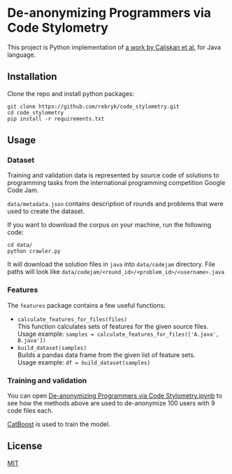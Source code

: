 # De-anonymizing Programmers via Code Stylometry
This project is Python implementation of [a work by Caliskan et al.](https://www.usenix.org/system/files/conference/usenixsecurity15/sec15-paper-caliskan-islam.pdf) 
for Java language.

## Installation
Clone the repo and install python packages:
```
git clone https://github.com/rebryk/code_stylometry.git
cd code_stylometry
pip install -r requirements.txt
```

## Usage

### Dataset
Training and validation data is represented by source code of solutions 
to programming tasks from the international programming competition Google Code Jam. 

`data/metadata.json` contains description of rounds and problems that were used to create the dataset.

If you want to download the corpus on your machine, run the following code:
```
cd data/
python crawler.py
```

It will download the solution files in `java` into `data/codejam` directory.
File paths will look like `data/codejam/<round_id>/<problem_id>/<username>.java` 

### Features
The `features` package contains a few useful functions:
* `calculate_features_for_files(files)`
<br>This function calculates sets of features for the given source files.
<br>Usage example: `samples = calculate_features_for_files(['A.java', B.java'])`
* `build_dataset(samples)`
<br>Builds a pandas data frame from the given list of feature sets.
<br>Usage example: `df = build_dataset(samples)`

### Training and validation
You can open [De-anonymizing Programmers via Code Stylometry.ipynb](De-anonymizing%20Programmers%20via%20Code%20Stylometry.ipynb) to see how the methods above are used
to de-anonymize 100 users with 9 code files each.

[CatBoost](http://catboost.ai/) is used to train the model. 

## License
[MIT](LICENSE)
